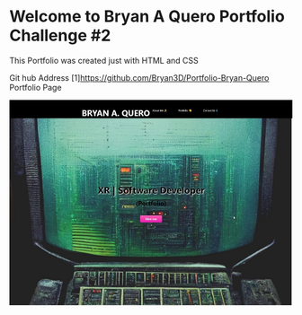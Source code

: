 # Welcome to Bryan A Quero Portfolio Challenge #2

This Portfolio was created just with HTML and CSS

Git hub Address
[1]https://github.com/Bryan3D/Portfolio-Bryan-Quero
Portfolio Page

![alt text](https://github.com/Bryan3D/Portfolio-Bryan-Quero/blob/main/2022_10_13_19_09_13_BQ_XR_FS_DSoftware_Developer.jpg)
